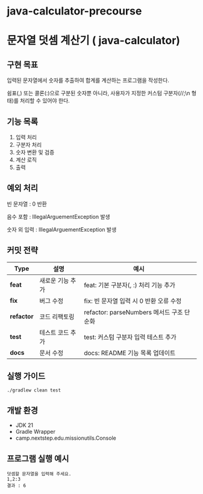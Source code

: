 # java-calculator-precourse
# 문자열 덧셈 계산기 ( java-calculator)

## 구현 목표

입력된 문자열에서 숫자를 추출하여 합계를 계산하는 프로그램을 작성한다.

쉼표(,) 또는 콜론(:)으로 구분된 숫자뿐 아니라, 사용자가 지정한 커스텀 구분자(//;\n 형태)를 처리할 수 있어야 한다.

## 기능 목록

1. 입력 처리
2. 구분자 처리
3. 숫자 변환 및 검증
4. 계산 로직
5. 출력

## 예외 처리

빈 문자열 : 0 반환

음수 포함 : IllegalArguementException 발생

숫자 외 입력 : IllegalArguementException 발생

## 커밋 전략

| **Type** | **설명** | **예시** |
| --- | --- | --- |
| **feat** | 새로운 기능 추가 | feat: 기본 구분자(, :) 처리 기능 추가 |
| **fix** | 버그 수정 | fix: 빈 문자열 입력 시 0 반환 오류 수정 |
| **refactor** | 코드 리팩토링 | refactor: parseNumbers 메서드 구조 단순화 |
| **test** | 테스트 코드 추가 | test: 커스텀 구분자 입력 테스트 추가 |
| **docs** | 문서 수정 | docs: README 기능 목록 업데이트 |

## 실행 가이드

```
./gradlew clean test
```

## 개발 환경

- JDK 21
- Gradle Wrapper
- camp.nextstep.edu.missionutils.Console

## 프로그램 실행 예시

```
덧셈할 문자열을 입력해 주세요.
1,2:3
결과 : 6
```